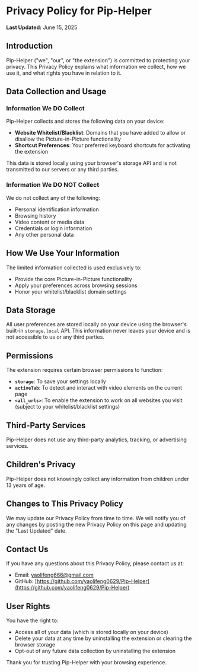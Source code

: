# Privacy Policy for Pip-Helper

**Last Updated:** June 15, 2025

## Introduction

Pip-Helper ("we", "our", or "the extension") is committed to protecting your privacy. This Privacy Policy explains what information we collect, how we use it, and what rights you have in relation to it.

## Data Collection and Usage

### Information We DO Collect

Pip-Helper collects and stores the following data on your device:

- **Website Whitelist/Blacklist**: Domains that you have added to allow or disallow the Picture-in-Picture functionality
- **Shortcut Preferences**: Your preferred keyboard shortcuts for activating the extension

This data is stored locally using your browser's storage API and is not transmitted to our servers or any third parties.

### Information We DO NOT Collect

We do not collect any of the following:

- Personal identification information
- Browsing history
- Video content or media data
- Credentials or login information
- Any other personal data

## How We Use Your Information

The limited information collected is used exclusively to:

- Provide the core Picture-in-Picture functionality
- Apply your preferences across browsing sessions
- Honor your whitelist/blacklist domain settings

## Data Storage

All user preferences are stored locally on your device using the browser's built-in `storage.local` API. This information never leaves your device and is not accessible to us or any third parties.

## Permissions

The extension requires certain browser permissions to function:

- **`storage`**: To save your settings locally
- **`activeTab`**: To detect and interact with video elements on the current page
- **`<all_urls>`**: To enable the extension to work on all websites you visit (subject to your whitelist/blacklist settings)

## Third-Party Services

Pip-Helper does not use any third-party analytics, tracking, or advertising services.

## Children's Privacy

Pip-Helper does not knowingly collect any information from children under 13 years of age.

## Changes to This Privacy Policy

We may update our Privacy Policy from time to time. We will notify you of any changes by posting the new Privacy Policy on this page and updating the "Last Updated" date.

## Contact Us

If you have any questions about this Privacy Policy, please contact us at:

- Email:  [yaolifeng666@gmail.com](mailto:yaolifeng666@gmail.com)
- GitHub: [https://github.com/yaolifeng0629/Pip-Helper](https://github.com/yaolifeng0629/Pip-Helper)

## User Rights

You have the right to:

- Access all of your data (which is stored locally on your device)
- Delete your data at any time by uninstalling the extension or clearing the browser storage
- Opt-out of any future data collection by uninstalling the extension

Thank you for trusting Pip-Helper with your browsing experience.
